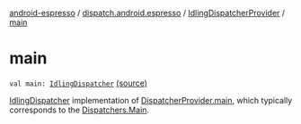 [android-espresso](../../index.md) / [dispatch.android.espresso](../index.md) / [IdlingDispatcherProvider](index.md) / [main](./main.md)

# main

`val main: `[`IdlingDispatcher`](../-idling-dispatcher/index.md) [(source)](https://github.com/RBusarow/Dispatch/tree/master/android-espresso/src/main/java/dispatch/android/espresso/IdlingDispatcherProvider.kt#L46)

[IdlingDispatcher](../-idling-dispatcher/index.md) implementation of [DispatcherProvider.main](https://rbusarow.github.io/Dispatch/core/dispatch.core/-dispatcher-provider/main.md),
which typically corresponds to the [Dispatchers.Main](https://kotlin.github.io/kotlinx.coroutines/kotlinx-coroutines-core/kotlinx.coroutines/-coroutine-dispatcher/index.html).

